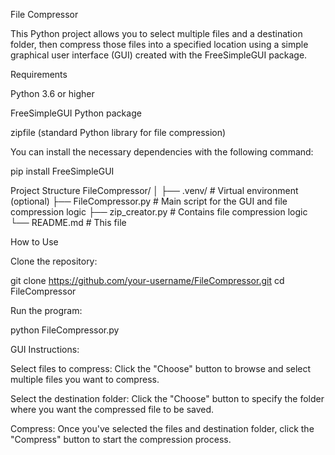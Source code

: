 File Compressor

This Python project allows you to select multiple files and a destination folder, then compress those files into a specified location using a simple graphical user interface (GUI) created with the FreeSimpleGUI package.

Requirements

Python 3.6 or higher

FreeSimpleGUI Python package

zipfile (standard Python library for file compression)

You can install the necessary dependencies with the following command:

pip install FreeSimpleGUI

Project Structure
FileCompressor/
│
├── .venv/               # Virtual environment (optional)
├── FileCompressor.py    # Main script for the GUI and file compression logic
├── zip_creator.py       # Contains file compression logic
└── README.md            # This file

How to Use

Clone the repository:

git clone https://github.com/your-username/FileCompressor.git
cd FileCompressor


Run the program:

python FileCompressor.py


GUI Instructions:

Select files to compress: Click the "Choose" button to browse and select multiple files you want to compress.

Select the destination folder: Click the "Choose" button to specify the folder where you want the compressed file to be saved.

Compress: Once you've selected the files and destination folder, click the "Compress" button to start the compression process.
